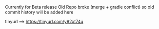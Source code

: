 Currently for Beta release
Old Repo broke (merge + gradle conflict) so old commit history will be added here

tinyurl ==> https://tinyurl.com/y82xt74u

